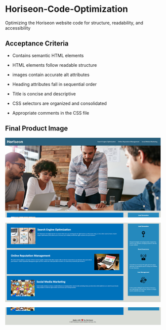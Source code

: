 # Horiseon-Code-Optimization

Optimizing the Horiseon website code for structure, readability, and accessibility

## Acceptance Criteria

* Contains semantic HTML elements

* HTML elements follow readable structure

* images contain accurate alt attributes

* Heading attributes fall in sequential order

* Title is concise and descriptive

* CSS selectors are organized and consolidated

* Appropriate comments in the CSS file

## Final Product Image

![Website looks the same as before, heading with a picture of a group around an office table](./assets/images/Horiseon-Website-1.png)

![Website looks the same as before, 3 rows and a column on the right](./assets/images/Horiseon-Website-2.png)

![Website looks the same as before, simple footer on a grey background](./assets/images/Horiseon-Website-3.png)